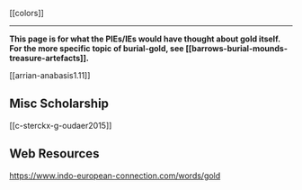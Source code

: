 [[colors]]

---

**This page is for what the PIEs/IEs would have thought about gold itself. For the more specific topic of burial-gold, see [[barrows-burial-mounds-treasure-artefacts]].**

[[arrian-anabasis1.11]]


## Misc Scholarship
[[c-sterckx-g-oudaer2015]]
## Web Resources
https://www.indo-european-connection.com/words/gold
